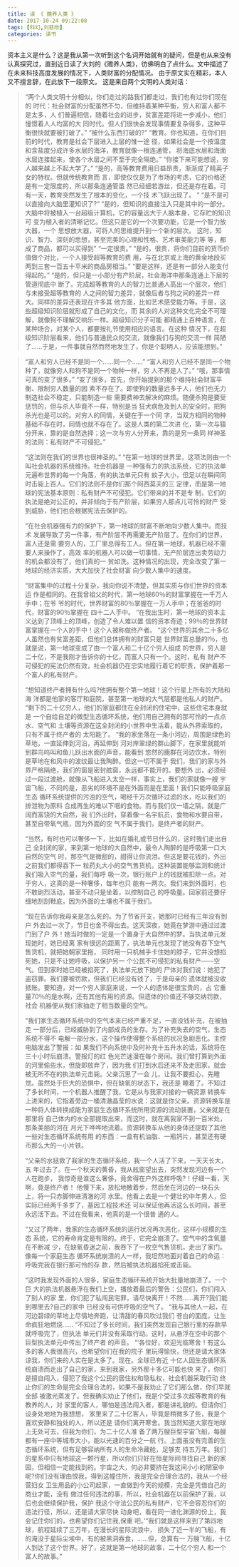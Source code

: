 ```yaml
---
title: 读 《 赡养人类 》
date: 2017-10-24 09:22:08
tags: [科幻,刘慈欣]
categories: 读书
---
```

资本主义是什么？这是我从第一次听到这个名词开始就有的疑问，但是也从来没有认真探究过，直到近日读了大刘的《赡养人类》，彷佛明白了点什么。文中描述了在未来科技高度发展的情况下，人类财富的分配情况。
由于原文实在精彩，本人又不擅言辞，在此放下一段原文。
这是来自两个文明的人类对话：

>“两个人类文明十分相似，你们走过的路我们都走过，我们也有过你们现在的 
时代：社会财富的分配虽然不匀，但维持着某种平衡，穷人和富人都不是太多，人 
们普遍相信，随着社会的进步，贫富差距将进一步减小，他们憧憬着人人均富的大 
同时代。但人们很快会发现事情要复杂得多，这种平衡很快就要被打破了。” 
“被什么东西打破的?” 
“教育。你也知道，在你们目前的时代，教育是社会下层进入上层的惟一途 
径，如果社会是一个按温度和含盐度分成许多水层的海洋，教育就像一根连通管， 
将海底水层和海面水层连接起来，使各个水层之间不至于完全隔绝。” 
“你接下来可能想说，穷人越来越上不起大学了。” 
“是的，高等教育费用日益昂贵，渐渐成了精英子女的特权。但就传统教育而 
言，即使仅仅是为了市场的考虑，它的价格还是有一定限度的，所以那条连通管虽 
然已经细若游丝，但还是存在着。可有一天，教育突然发生了根本的变化，一个技 
术飞跃出现了。 ” 
“是不是可以直接向大脑里灌知识了?” 
“是的，但知识的直接注入只是其中的一部分。 
大脑中将被植入一台超级计算机，它的容量远大于人脑本身，它存贮的知识可 
变为植入者的清晰记忆。但这只是它的一个次要功能，它是一个智力放大器，一个 
思想放大器，可将人的思维提升到一个新的层次。 
这时，知识、智力、深刻的思想，甚至完美的心理和性格、艺术审美能力等 
等，都成了商品，都可以买得到” 
“一定很贵。” 
“是的，很贵，将你们目前的货币价值做个对比，一个人接受超等教育的费 
用，与在北京或上海的黄金地段买两到三套一百五十平米的商品房相当。” 
“要是这样，还是有一部分人能支付得起的。” 
“是的，但只是一小部分有产阶层，社会海洋中那条连通上下层的管道彻底中 
断了。完成超等教育的人的智力比普通人高出一个层次，他们与未接受超等教育的 
人之间的智力差异，就像后者与狗之间的差异一样大。同样的差异还表现在许多其 
他方面，比如艺术感受能力等。于是，这些超级知识阶层就形成了自己的文化，而 
其余的人对这种文化完全不可理解，就像狗不理解交响乐一样。超级知识分子可能 
都精通上百种语言，在某种场合，对某个人，都要按礼节使用相应的语言。在这种 
情况下，在超级知识阶层看来，他们与普通民众的交流，就像我们与狗的交流一样 
简陋了……于是，一件事就自然而然地发生了，你是个聪明人，应该能想到。” 
<!--more-->
>
>“富人和穷人已经不是同一个……同一个……” 
“富人和穷人已经不是同一个物种了，就像穷人和狗不是同一个物种一样，穷 
人不再是人了。” 
“哦，那事情可真的变了很多。” 
“变了很多，首先，你开始提到的那个维持社会财富平衡、限制穷人数量的因 
素不存在了。即使狗的数量远多于人，他们也无力制造社会不稳定，只能制造一些 
需要费神去解决的麻烦。随便杀狗是要受惩罚的，但与杀人毕竟不一样，特别是当 
狂犬病危及到人的安全时，把狗杀光也是可以的。对穷人的同情，关键在于一个同 
字，当双方相同的物种基础不存在时，同情也就不存在了。这是人类的第二次进 
化，第一次与猿分开来，靠的是自然选择；这一次与穷人分开来，靠的是另一条同 
样神圣的法则：私有财产不可侵犯。” 
>
>“这法则在我们的世界也很神圣的。” 
“在第一地球的世界里，这项法则由一个叫社会机器的系统维持。社会机器是 
一种强有力的执法系统，它的执法单元遍布世界的每一个角落，有的执法单元只有 
蚊子大小，但足以在瞬间同时击毙上百人。它们的法则不是你们那个阿西莫夫的三 
定律，而是第一地球的宪法基本原则：私有财产不可侵犯。它们带来的并不是专 
制，它们的执法是绝对公正的，并非倾向于有产阶层，如果穷人那点儿可怜的财产 
受到威胁，他们也会根据宪法去保护的。 
>
>“在社会机器强有力的保护下，第一地球的财富不断地向少数人集中。而技术 
发展导致了另一件事，有产阶层不再需要无产阶层了。在你们的世界，富人还是需 
要穷人的，工厂里总得有工人。但在第一地球，机器已经不需要人来操作了，高效 
率的机器人可以做一切事情，无产阶层连出卖劳动力的机会都没有了，他们真的一 
贫如洗。这种情况的出现，完全改变了第一地球的经济实质，大大加快了社会财富 
向少数人集中的速度。 
>
>“财富集中的过程十分复杂，我向你说不清楚，但其实质与你们世界的资本运 
作是相同的。在我曾祖父的时代，第一地球60％的财富掌握在一千万人手中；在爷 
爷的时代，世界财富的80％掌握在一万人手中；在爸爸的时代，财富的90％掌握在 
四十二人手中。 
“在我出生时，第一地球的资本主义达到了顶峰上的顶峰，创造了令人难以置 
信的资本奇迹；99％的世界财富掌握在一个人的手中！这个人被称做终产者。 
“这个世界的其余二十多亿人虽然也有贫富差距，但他们总体拥有的财富只是 
世界财富总量的l％，也就是说，第一地球变成了由一个富人和二十亿个穷人组成 
的世界，穷人是二十亿，不是我刚才告诉你的十亿，而富人只有一个。这时，私有 
财产不可侵犯的宪法仍然有效，社会机器仍在忠实地履行着它的职责，保护着那一 
个富人的私有财产。 
>
>“想知道终产者拥有什么吗?他拥有整个第一地球！这个行星上所有的大陆和海 
洋都是他家的客厅和庭院，甚至第一地球的大气层都是他私人的财产。 
“剩下的二十亿穷人，他们的家庭都住在全封闭的住宅中，这些住宅本身就是 
一个自给自足的微型生态循环系统，他们用自己拥有的那可怜的一点点水、空气和 
土壤等资源在这全封闭的小世界中生活着，能从外界索取的，只有不属于终产者的 
太阳能了。 
“我的家坐落在一条小河边，周围是绿色的草地，一直延伸到河沿，再延伸到 
河对岸翠绿的群山脚下，在家里就能听到群鸟呜叫和鱼儿跃出水面的声音，能看到 
悠然的鹿群在河边饮水，特别是草地在和风中的波纹最让我陶醉。但这一切不属于 
我们，我们的家与外界严格隔绝，我们的窗是密封舷窗，永远都不能开的。要想外 
出，必须经过一段过渡舱，就像从飞船进入太空一样，事实上，我们的家就像一艘 
宇宙飞船，不同的是，恶劣的环境不是在外面而是在里面！我们只能呼吸家庭生态 
循环系统提供的污浊的空气，喝经千万次循环过滤的水，吃以我们的排泄物为原料 
合成再生的难以下咽的食物。而与我们仅一墙之隔，就是广阔而富饶的大自然，我 
们外出时，穿着像一名宇航员，食物和水要自带，甚至自带氧气瓶，因为外面的空 
气不属于我们，是终产者的财产。 
>
>“当然，有时也可以奢侈一下，比如在婚礼或节日什么的，这时我们走出自己 
全封闭的家，来到第一地球的大自然中，最令人陶醉的是呼吸第一口大自然的空气 
时，那空气是微甜的，甜得让你流泪。但这是要花钱的，外出之前我们都得吞下一 
粒药丸大小的空气售货机，这种装置能够监测和统计我们吸入空气的量，我们每呼 
吸一次，银行账户上的钱就被扣除一点。对于穷人，这真的是一种奢侈，每年也只 
能有一两次。我们来到外面时，也不敢剧烈活动，甚至不动只是坐着，以控制自己 
的呼吸量。回家前还要仔细地刮刮鞋底，因为外面的土壤也不属于我们。 
>
>“现在告诉你我母亲是怎么死的。为了节省开支，她那时已经有三年没有到户 
外去过一次了，节日也舍不得出去。这天深夜，她竟在梦游中通过过渡门到了户 
外！她当时做的一定是一个置身于大自然中的梦。当执法单元发现她时，她已经离 
家有很远的距离了，执法单元也发现了她没有吞下空气售货机，就把她朝家里拖， 
同时用一只机械手卡住她的脖子，它并没想掐死她，只是不让她呼吸，以保护另一 
个公民不可侵犯的私有财产——空气。但到家时她已经被掐死了，执法单元放下她的 
尸体对我们说：她犯了盗窃罪。我们要被罚款，但我们已经没有钱了，于是母亲的 
遗体就被没收抵账。要知道，对一个穷人家庭来说，一个人的遗体是很宝贵的，占 
它重量70％的是水啊，还有其他有用的资源。但遗体的价值还不够交纳罚款，社会 
机器便从我们家抽走了相当数量的空气。 
>
>“我们家生态循环系统中的空气本来已经严重不足，一直没钱补充，在被抽走 
一部分后，已经威胁到了内部成员的生存。为了补充失去的空气，生态系统不得不 
电解一部分水，这个操作使得整个系统的状况急剧恶化。主控电脑发出了警报：如 
果我们不向系统中及时补充十五升水的话，系统将在三十小时后崩溃。警报灯的红 
色光芒迷漫在每个房间。我们曾打算到外面的河里偷些水，但旋即放弃了，因为我 
们打到水后还来不及走回家，就会被无所不在的执法单元击毙。父亲沉思了一会 
儿，让我不要担心，先睡觉。虽然处于巨大的恐惧中，但在缺氧的状态下，我还是 
睡着了。不知过了多长时间，一个机器人推醒了我，它是从与我家对接的一辆资源 
转换车上进来的，它指着旁边一桶清澈晶莹的水说：这就是你父亲。资源转换车是 
一种将人体转换成能为家庭生态循环系统所用资源的流动装置，父亲就是在那里将 
自己体内的水全部提取出来，而这时，就在离我家不到一百米处，那条美丽的河在 
月光下哗哗地流着。资源转换车从他的身体还提取了其他一些对生态循环系统有用 
的东西：一盒有机油脂、一瓶钙片，甚至还有硬币那么大的一小片铁。 
>
>“父亲的水拯救了我家的生态循环系统，我一个人活了下来，一天天长大，五 
年过去了。在一个秋天的黄昏，我从舷窗望出去，突然发现河边有一个人在跑步， 
我惊奇是谁这么奢侈，竟舍得在户外这样呼吸?！仔细一看，天啊，竟是终产者！ 
他慢下来，放松地散着步，然后坐在河边的一块石头上，将一只赤脚伸进清澈的河 
水里。他看上去是一个健壮的中年男人，但实际已经两千多岁了，基因工程技术还 
可以保证他再活这么长时间，甚至永远活下去。不过在我看来，他真的是一个很普 
通的人。 
>
>“又过了两年，我家的生态循环系统的运行状况再次恶化，这样小规模的生态 
系统，它的寿命肯定是有限的。终于，它完全崩溃了。空气中的含氧量在不断减 
少，在缺氧昏迷之前，我吞下了一枚空气售货机，走出了家门。像每一个家庭生态 
循环系统崩溃的人一样，我坦然地面对着自己的命运：呼吸完我在银行那可怜的存 
款，然后被执法机器掐死或击毙。 
>
>“这时我发现外面的人很多，家庭生态循环系统开始大批量地崩溃了。一个巨 
大的执法机器悬浮在我们上空，播放着最后的警告：公民们，你们闯入了别人的家 
里，你们犯了私闯民宅罪，请尽快离开！不然……离开?我们能到哪里去?自己的家中 
已经没有可供呼吸的空气了。 
“我与其他人一起，在河边碧绿的草地上尽情地奔跑，让清甜的春风吹过我们 
苍白的面庞，让生命疯狂地燃烧…… 
“不知过了多长时间，我们突然发现自己银行里的存款早就呼吸完了，但执法 
单元们并没有采取行动。这时，从悬浮在空中的那个巨型执法单元中传出了终产者 
的声音。 
“‘各位好，欢迎光临寒舍！有这么多的客人我很高兴，也希望你们在我的院子 
里玩得愉快，但还是请大家体谅我，你们来的人实在是太多了。现在。全球已有近 
十亿人因生态循环系统崩溃而走出了自己的家，来到我家，另外那十多亿可能也快 
来了，你们是擅自闯入，侵犯了我这个公民的居住权和隐私权，社会机器采取行动 
终止你们的生命是完全合理合法的，如果不是我劝止了它们那么做，你们早就全部 
被激光蒸发了。但我确实劝止了他们，我是个受过多次超等教育的有教养的人，对 
家里的客人，哪怕是违法闯入者，都是讲礼貌的。但请你们设身处地地为我想想， 
家里来了二十亿客人，毕竟是稍微多了些，我是个喜欢安静和独处的人，所以还是 
请你们离开寒舍。我当然知道大家在地球上无处可去，但我为你们，为二十亿人准 
备了两万艘巨型宇宙飞船，每艘都有一座中等城市大小，能以光速的百分之一航 
行。上面虽没有完善的生态循环系统，但有足够容纳所有人的生命冷藏舱，足够支 
持五万年。我们的星系中只有地球这一颗行星，所以你们只好在恒星际间寻找自己 
新的家园，但相信一定能找到的。宇宙之大，何必非要挤在我这间小小的陋室中 
呢?你们没有理由恨我，得到这幢住所，我是完全合理合法的，我从一个经营妇女 
卫生用品的小公司起家，一直做到今天的规模，完全是凭借自己的商业才能，没有 
做过任何违法的事，所以，社会机器在以前保护了我，以后也会继续保护我，保护 
我这个守法公民的私有财产，它不会容忍你们的违法行径，所以，还是请大家尽快 
动身吧，看在同一进化渊源的份上，我会记住你们的，也希望你们记住我,保重 
吧。’“我们就是这样来到了第四地球，航程延续了三万年，在漫长的星际流浪中， 
损失了近一半的飞船，有的淹没于星际尘埃中，有的被黑洞吞食，……但，总算有一 
万艘飞船，十亿人到达了这个世界。好了，这就是第一地球的故事，二十亿个穷人 
和一个富人的故事。” 